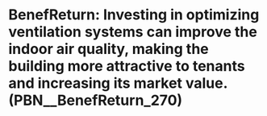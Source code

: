 # BenefReturn: __Investing in optimizing ventilation systems can improve the indoor air quality, making the building more attractive to tenants and increasing its market value.__ (PBN__BenefReturn_270)

